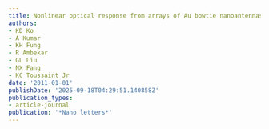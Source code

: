 ```yaml
---
title: Nonlinear optical response from arrays of Au bowtie nanoantennas
authors:
- KD Ko
- A Kumar
- KH Fung
- R Ambekar
- GL Liu
- NX Fang
- KC Toussaint Jr
date: '2011-01-01'
publishDate: '2025-09-18T04:29:51.140858Z'
publication_types:
- article-journal
publication: '*Nano letters*'
---
```


